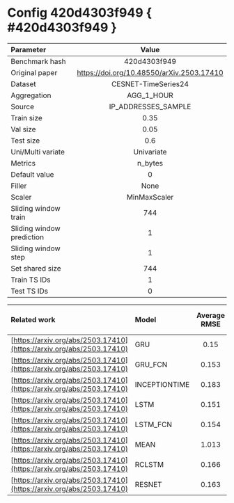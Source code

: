 # Config 420d4303f949 { #420d4303f949 }

| Parameter | Value |
|:-----------------|:-----------------:|
| Benchmark hash |  420d4303f949 |
| Original paper |  <https://doi.org/10.48550/arXiv.2503.17410> |
| Dataset |  CESNET-TimeSeries24 |
| Aggregation |  AGG_1_HOUR |
| Source |  IP_ADDRESSES_SAMPLE |
| Train size |  0.35 |
| Val size |  0.05 |
| Test size |  0.6 |
| Uni/Multi variate |  Univariate |
| Metrics |  n_bytes |
| Default value |  0 |
| Filler |  None |
| Scaler |  MinMaxScaler |
| Sliding window train |  744 |
| Sliding window prediction |  1 |
| Sliding window step |  1 |
| Set shared size |  744 |
| Train TS IDs |  1 |
| Test TS IDs |  0 |

| Related work | Model | Average RMSE | Std RMSE | Average R2-score | Std R2-score |
|:-----------------|:-----------------|:-----------------:|:-----------------:|:-----------------:|:-----------------:|
| [https://arxiv.org/abs/2503.17410](https://arxiv.org/abs/2503.17410) | GRU | 0.15 | 0.82 | -0.38 | 1.7 |
| [https://arxiv.org/abs/2503.17410](https://arxiv.org/abs/2503.17410) | GRU_FCN | 0.153 | 0.82 | -0.25 | 1.3 |
| [https://arxiv.org/abs/2503.17410](https://arxiv.org/abs/2503.17410) | INCEPTIONTIME | 0.183 | 0.82 | -3.57 | 4.2 |
| [https://arxiv.org/abs/2503.17410](https://arxiv.org/abs/2503.17410) | LSTM | 0.151 | 0.82 | -0.39 | 1.8 |
| [https://arxiv.org/abs/2503.17410](https://arxiv.org/abs/2503.17410) | LSTM_FCN | 0.154 | 0.82 | -0.62 | 2.2 |
| [https://arxiv.org/abs/2503.17410](https://arxiv.org/abs/2503.17410) | MEAN | 1.013 | 2.86 | -0.08 | 0.9 |
| [https://arxiv.org/abs/2503.17410](https://arxiv.org/abs/2503.17410) | RCLSTM | 0.166 | 0.89 | -0.29 | 1.6 |
| [https://arxiv.org/abs/2503.17410](https://arxiv.org/abs/2503.17410) | RESNET | 0.163 | 0.82 | -1.17 | 3.0 |
